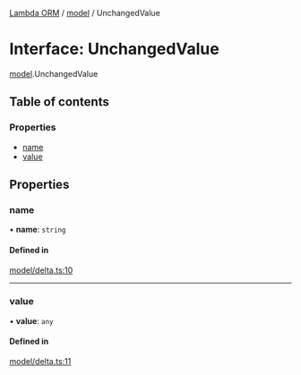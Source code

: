 [Lambda ORM](../README.md) / [model](../modules/model.md) / UnchangedValue

# Interface: UnchangedValue

[model](../modules/model.md).UnchangedValue

## Table of contents

### Properties

- [name](model.UnchangedValue.md#name)
- [value](model.UnchangedValue.md#value)

## Properties

### name

• **name**: `string`

#### Defined in

[model/delta.ts:10](https://github.com/FlavioLionelRita/lambda-orm/blob/8689963/src/orm/model/delta.ts#L10)

___

### value

• **value**: `any`

#### Defined in

[model/delta.ts:11](https://github.com/FlavioLionelRita/lambda-orm/blob/8689963/src/orm/model/delta.ts#L11)
